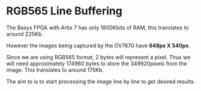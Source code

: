 # RGB565 Line Buffering

The Basys FPGA with Artix 7 has only 1800Kbits of RAM, this translates to around 225Kb.

However the images being captured by the OV7670 have **648px X 540px**.

Since we are using RGB565 format, 2 bytes will represent a pixel. Thus we will need approximately 174960 bytes to store the 349920pixels from the image. This translates to around 175Kb. 

The aim to is to start processing the image line by line to get desired results.
